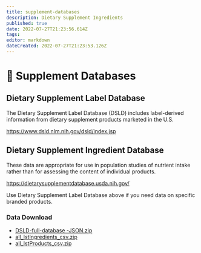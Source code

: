 ```yaml
---
title: supplement-databases
description: Dietary Supplement Ingredients
published: true
date: 2022-07-27T21:23:56.614Z
tags: 
editor: markdown
dateCreated: 2022-07-27T21:23:53.126Z
---
```


# 💊 Supplement Databases

## Dietary Supplement Label Database

The Dietary Supplement Label Database (DSLD) includes label-derived information from dietary supplement products marketed in the U.S.

https://www.dsld.nlm.nih.gov/dsld/index.jsp

## Dietary Supplement Ingredient Database

These data are appropriate for use in population studies of nutrient intake rather than for assessing the content of individual products.

https://dietarysupplementdatabase.usda.nih.gov/

Use Dietary Supplement Label Database above if you need data on specific branded products.

### Data Download

* [DSLD-full-database -JSON.zip](https://s3.amazonaws.com/static.quantimo.do/unified-health-api/reference-databases/supplements/DSLD-full-database-JSON.zip)
* [all\_lstIngredients\_csv.zip](https://s3.amazonaws.com/static.quantimo.do/unified-health-api/reference-databases/supplements/Dietary%20Supplement%20Label%20Database/all\_lstIngredients\_csv.zip)
* [all\_lstProducts\_csv.zip](https://s3.amazonaws.com/static.quantimo.do/unified-health-api/reference-databases/supplements/Dietary%20Supplement%20Label%20Database/all\_lstProducts\_csv.zip)
